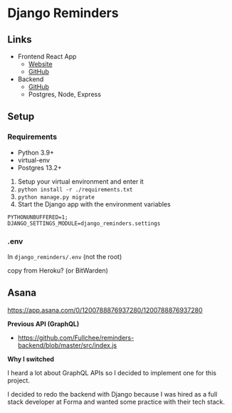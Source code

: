 # Django Reminders

## Links

- Frontend React App
  - [Website](https://fullchee-reminders.netlify.app/)
  - [GitHub](https://github.com/Fullchee/values-client)
- Backend
  - [GitHub](https://github.com/Fullchee/django_reminders)
  - Postgres, Node, Express

## Setup

### Requirements
* Python 3.9+
* virtual-env
* Postgres 13.2+

1. Setup your virtual environment and enter it
2. `python install -r ./requirements.txt`
3. `python manage.py migrate`
4. Start the Django app with the environment variables

```
PYTHONUNBUFFERED=1;
DJANGO_SETTINGS_MODULE=django_reminders.settings
```

### .env
In `django_reminders/.env` (not the root)

copy from Heroku? (or BitWarden)


## Asana
https://app.asana.com/0/1200788876937280/1200788876937280


**Previous API (GraphQL)**

* https://github.com/Fullchee/reminders-backend/blob/master/src/index.js

**Why I switched**

I heard a lot about GraphQL APIs so I decided to implement one for this project.

I decided to redo the backend with Django because I was hired as a full stack developer at Forma
and wanted some practice with their tech stack.
